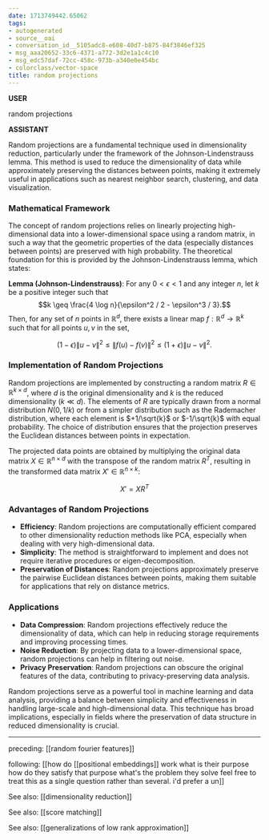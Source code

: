 ```yaml
---
date: 1713749442.65062
tags:
- autogenerated
- source__oai
- conversation_id__5105adc8-e608-40d7-b875-84f3846ef325
- msg_aaa20652-33c6-4371-a772-3d2e1a1c4c10
- msg_edc57daf-72cc-458c-973b-a340e0e454bc
- colorclass/vector-space
title: random projections
---
```


**USER**

random projections


**ASSISTANT**

Random projections are a fundamental technique used in dimensionality reduction, particularly under the framework of the Johnson-Lindenstrauss lemma. This method is used to reduce the dimensionality of data while approximately preserving the distances between points, making it extremely useful in applications such as nearest neighbor search, clustering, and data visualization.

### Mathematical Framework

The concept of random projections relies on linearly projecting high-dimensional data into a lower-dimensional space using a random matrix, in such a way that the geometric properties of the data (especially distances between points) are preserved with high probability. The theoretical foundation for this is provided by the Johnson-Lindenstrauss lemma, which states:

**Lemma (Johnson-Lindenstrauss)**: For any $0 < \epsilon < 1$ and any integer $n$, let $k$ be a positive integer such that $$k \geq \frac{4 \log n}{\epsilon^2 / 2 - \epsilon^3 / 3}.$$ Then, for any set of $n$ points in $\mathbb{R}^d$, there exists a linear map $f : \mathbb{R}^d \to \mathbb{R}^k$ such that for all points $u, v$ in the set,

$$
(1-\epsilon) \|u - v\|^2 \leq \|f(u) - f(v)\|^2 \leq (1+\epsilon) \|u - v\|^2.
$$

### Implementation of Random Projections

Random projections are implemented by constructing a random matrix $R \in \mathbb{R}^{k \times d}$, where $d$ is the original dimensionality and $k$ is the reduced dimensionality ($k \ll d$). The elements of $R$ are typically drawn from a normal distribution $N(0, 1/k)$ or from a simpler distribution such as the Rademacher distribution, where each element is $+1/\sqrt{k}$ or $-1/\sqrt{k}$ with equal probability. The choice of distribution ensures that the projection preserves the Euclidean distances between points in expectation.

The projected data points are obtained by multiplying the original data matrix $X \in \mathbb{R}^{n \times d}$ with the transpose of the random matrix $R^T$, resulting in the transformed data matrix $X' \in \mathbb{R}^{n \times k}$:

$$
X' = XR^T
$$

### Advantages of Random Projections

- **Efficiency**: Random projections are computationally efficient compared to other dimensionality reduction methods like PCA, especially when dealing with very high-dimensional data.
- **Simplicity**: The method is straightforward to implement and does not require iterative procedures or eigen-decomposition.
- **Preservation of Distances**: Random projections approximately preserve the pairwise Euclidean distances between points, making them suitable for applications that rely on distance metrics.

### Applications

- **Data Compression**: Random projections effectively reduce the dimensionality of data, which can help in reducing storage requirements and improving processing times.
- **Noise Reduction**: By projecting data to a lower-dimensional space, random projections can help in filtering out noise.
- **Privacy Preservation**: Random projections can obscure the original features of the data, contributing to privacy-preserving data analysis.

Random projections serve as a powerful tool in machine learning and data analysis, providing a balance between simplicity and effectiveness in handling large-scale and high-dimensional data. This technique has broad implications, especially in fields where the preservation of data structure in reduced dimensionality is crucial.


---

preceding: [[random fourier features]]  


following: [[how do [[positional embeddings]] work what is their purpose how do they satisfy that purpose what's the problem they solve feel free to treat this as a single question rather than several. i'd prefer a un]]

See also: [[dimensionality reduction]]


See also: [[score matching]]


See also: [[generalizations of low rank approximation]]